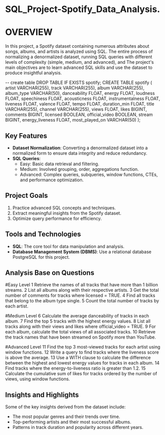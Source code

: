 # SQL_Project-Spotify_Data_Analysis.


# OVERVIEW
In this project, a Spotify dataset containing numerous attributes about songs, albums, and artists is analyzed using SQL. The entire process of normalizing a denormalized dataset, running SQL queries with different levels of complexity (simple, medium, and advanced), and The project's main objectives are to learn advanced SQL skills and use the dataset to produce insightful analysis.


-- create table
DROP TABLE IF EXISTS spotify;
CREATE TABLE spotify (
    artist VARCHAR(255),
    track VARCHAR(255),
    album VARCHAR(255),
    album_type VARCHAR(50),
    danceability FLOAT,
    energy FLOAT,
    loudness FLOAT,
    speechiness FLOAT,
    acousticness FLOAT,
    instrumentalness FLOAT,
    liveness FLOAT,
    valence FLOAT,
    tempo FLOAT,
    duration_min FLOAT,
    title VARCHAR(255),
    channel VARCHAR(255),
    views FLOAT,
    likes BIGINT,
    comments BIGINT,
    licensed BOOLEAN,
    official_video BOOLEAN,
    stream BIGINT,
    energy_liveness FLOAT,
    most_played_on VARCHAR(50)
);



## Key Features
- **Dataset Normalization**: Converting a denormalized dataset into a normalized form to ensure data integrity and reduce redundancy.
- **SQL Queries**:
  - Easy: Basic data retrieval and filtering.
  - Medium: Involved grouping, order, aggregations function.
  - Advanced: Complex queries, subqueries, window functions, CTEs, and performance optimization.


## Project Goals
1. Practice advanced SQL concepts and techniques.
2. Extract meaningful insights from the Spotify dataset.
3. Optimize query performance for efficiency.

## Tools and Technologies
- **SQL**: The core tool for data manipulation and analysis.
- **Database Management System (DBMS)**: Use a relational database PostgreSQL for this project.



## Analysis Base on Questions
#Easy Level
1 Retrieve the names of all tracks that have more than 1 billion streams.
2 List all albums along with their respective artists.
3 Get the total number of comments for tracks where licensed = TRUE.
4 Find all tracks that belong to the album type single.
5 Count the total number of tracks by each artist.

#Medium Level
6 Calculate the average danceability of tracks in each album.
7 Find the top 5 tracks with the highest energy values.
8 List all tracks along with their views and likes where official_video = TRUE.
9 For each album, calculate the total views of all associated tracks.
10 Retrieve the track names that have been streamed on Spotify more than YouTube.

#Advanced Level
11 Find the top 3 most-viewed tracks for each artist using window functions.
12 Write a query to find tracks where the liveness score is above the average.
13 Use a WITH clause to calculate the difference between the highest and lowest energy values for tracks in each album.
14 Find tracks where the energy-to-liveness ratio is greater than 1.2.
15 Calculate the cumulative sum of likes for tracks ordered by the number of views, using window functions.



## Insights and Highlights
Some of the key insights derived from the dataset include:

- The most popular genres and their trends over time.
- Top-performing artists and their most successful albums.
- Patterns in track duration and popularity across different years.



